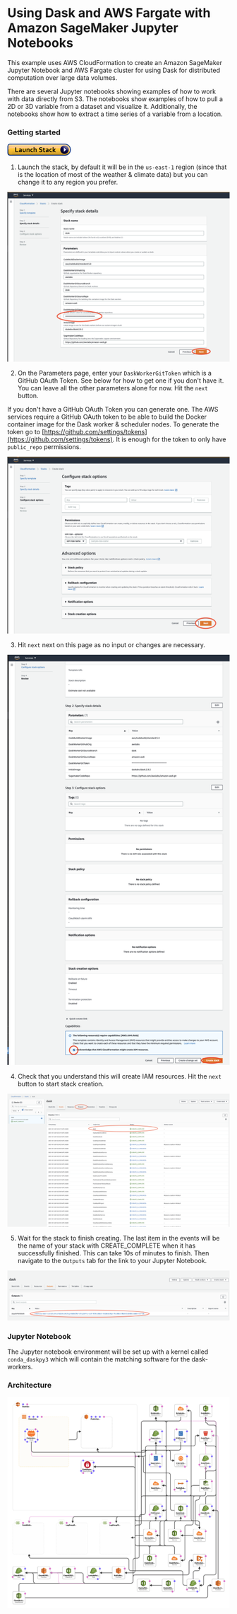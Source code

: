 Using Dask and AWS Fargate with Amazon SageMaker Jupyter Notebooks
===================================================================

This example uses AWS CloudFormation to create an Amazon SageMaker Jupyter Notebook and AWS Fargate cluster for using Dask for distributed computation over large data volumes.

There are several Jupyter notebooks showing examples of how to work with data directly from S3. The notebooks show examples of how to pull a 2D or 3D variable from a dataset and visualize it. Additionally, the notebooks show how to extract a time series of a variable from a location.

### Getting started

[![cloudformation-launch-stack](cloudformation/cloudformation-launch-stack.png)](https://console.aws.amazon.com/cloudformation/home?region=us-east-1#/stacks/new?stackName=dask&templateURL=https://s3.amazonaws.com/docs.opendata.aws/cloudformation/dask-fargate.yaml)

1. Launch the stack, by default it will be in the `us-east-1` region (since that is the location of most of the weather & climate data) but you can change it to any region you prefer.

![architecture](cloudformation/cloudformation_1.png)

2. On the Parameters page, enter your `DaskWorkerGitToken` which is a GitHub OAuth Token. See below for how to get one if you don't have it. You can leave all the other parameters alone for now. Hit the `next` button.

If you don't have a GitHub OAuth Token you can generate one. The AWS services require a GitHub OAuth token to be able to build the Docker container image for the Dask worker & scheduler nodes. To generate the token go to [https://github.com/settings/tokens](https://github.com/settings/tokens). It is enough for the token to only have `public_repo` permissions.

![architecture](cloudformation/cloudformation_2.png)

3. Hit `next` next on this page as no input or changes are necessary.

![architecture](cloudformation/cloudformation_3.png)

4. Check that you understand this will create IAM resources. Hit the `next` button to start stack creation.

![architecture](cloudformation/cloudformation_4.png)

5. Wait for the stack to finish creating. The last item in the events will be the name of your stack with CREATE_COMPLETE when it has successfully finished. This can take 10s of minutes to finish. Then navigate to the `Outputs` tab for the link to your Jupyter Notebook.

![architecture](cloudformation/cloudformation_5.png)

### Jupyter Notebook

The Jupyter notebook environment will be set up with a kernel called `conda_daskpy3` which will contain the matching software for the dask-workers. 

### Architecture

![architecture](cloudformation/architecture.png)
